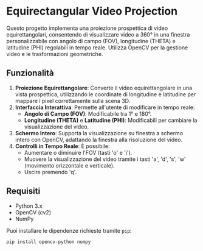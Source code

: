 # Equirectangular Video Projection

Questo progetto implementa una proiezione prospettica di video equirettangolari, consentendo di visualizzare video a 360° in una finestra personalizzabile con angolo di campo (FOV), longitudine (THETA) e latitudine (PHI) regolabili in tempo reale. Utilizza OpenCV per la gestione video e le trasformazioni geometriche.

## Funzionalità

1. **Proiezione Equirettangolare**: Converte il video equirettangolare in una vista prospettica, utilizzando le coordinate di longitudine e latitudine per mappare i pixel correttamente sulla scena 3D.
2. **Interfaccia Interattiva**: Permette all'utente di modificare in tempo reale:
   - **Angolo di Campo (FOV)**: Modificabile tra 1° e 180°.
   - **Longitudine (THETA)** e **Latitudine (PHI)**: Modificabili per cambiare la visualizzazione del video.
3. **Schermo Intero**: Supporta la visualizzazione su finestra a schermo intero con OpenCV, adattando la finestra alla risoluzione del video.
4. **Controlli in Tempo Reale**: È possibile:
   - Aumentare o diminuire l'FOV (tasti 'o' e 'i').
   - Muovere la visualizzazione del video tramite i tasti 'a', 'd', 's', 'w' (movimento orizzontale e verticale).
   - Uscire premendo 'q'.

## Requisiti

- Python 3.x
- OpenCV (cv2)
- NumPy

Puoi installare le dipendenze richieste tramite `pip`:

```bash
pip install opencv-python numpy
